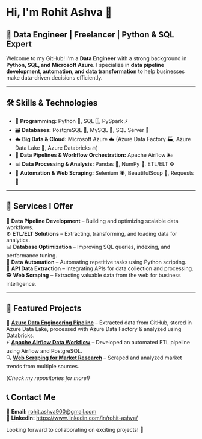 # Hi, I'm Rohit Ashva 👋

## 🚀 Data Engineer | Freelancer | Python & SQL Expert

Welcome to my GitHub! I'm a **Data Engineer** with a strong background in **Python, SQL, and Microsoft Azure**. I specialize in **data pipeline development, automation, and data transformation** to help businesses make data-driven decisions efficiently.

---

## 🛠️ Skills & Technologies
- 🔹 **Programming:** Python 🐍, SQL 🗄️, PySpark ⚡
- 🗃️ **Databases:** PostgreSQL 🐘, MySQL 🏦, SQL Server 🏢
- ☁️ **Big Data & Cloud:** Microsoft Azure ☁️ (Azure Data Factory 🏭, Azure Data Lake 🌊, Azure Databricks 🔥)
- 🔄 **Data Pipelines & Workflow Orchestration:** Apache Airflow 🌬️
- 📊 **Data Processing & Analysis:** Pandas 🐼, NumPy 🔢, ETL/ELT ⚙️
- 🤖 **Automation & Web Scraping:** Selenium 🕷️, BeautifulSoup 🍜, Requests 🔗

---

## 💼 Services I Offer
🚀 **Data Pipeline Development** – Building and optimizing scalable data workflows.  
⚙️ **ETL/ELT Solutions** – Extracting, transforming, and loading data for analytics.  
📊 **Database Optimization** – Improving SQL queries, indexing, and performance tuning.  
🤖 **Data Automation** – Automating repetitive tasks using Python scripting.  
🔗 **API Data Extraction** – Integrating APIs for data collection and processing.  
🕵️ **Web Scraping** – Extracting valuable data from the web for business intelligence.  

---

## 📂 Featured Projects
🚀 **[Azure Data Engineering Pipeline](#)** – Extracted data from GitHub, stored in Azure Data Lake, processed with Azure Data Factory & analyzed using Databricks.  
⚡ **[Apache Airflow Data Workflow](#)** – Developed an automated ETL pipeline using Airflow and PostgreSQL.  
🔍 **[Web Scraping for Market Research](#)** – Scraped and analyzed market trends from multiple sources.  

*(Check my repositories for more!)*

## 📞 Contact Me
📧 **Email:** rohit.ashva900@gmail.com  
🔗 **LinkedIn:** https://www.linkedin.com/in/rohit-ashva/

Looking forward to collaborating on exciting projects! 🚀
